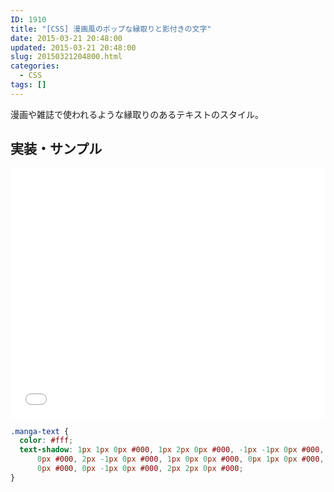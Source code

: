 ```yaml
---
ID: 1910
title: "[CSS] 漫画風のポップな縁取りと影付きの文字"
date: 2015-03-21 20:48:00
updated: 2015-03-21 20:48:00
slug: 20150321204800.html
categories:
  - CSS
tags: []
---
```


漫画や雑誌で使われるような縁取りのあるテキストのスタイル。

<!--more-->

## 実装・サンプル

<iframe height='400' scrolling='no' title='manga-like pop edging and characters with shadows' src='//codepen.io/hiro0218/embed/BvrYPR/?height=400&theme-id=light&default-tab=result' frameborder='no' allowtransparency='true' allowfullscreen='true' style='width: 100%;'>See the Pen <a href='https://codepen.io/hiro0218/pen/BvrYPR/'>manga-like pop edging and characters with shadows</a> by hiro (<a href='https://codepen.io/hiro0218'>@hiro0218</a>) on <a href='https://codepen.io'>CodePen</a>.
</iframe>

```css
.manga-text {
  color: #fff;
  text-shadow: 1px 1px 0px #000, 1px 2px 0px #000, -1px -1px 0px #000, -1px -1px
      0px #000, 2px -1px 0px #000, 1px 0px 0px #000, 0px 1px 0px #000, -1px 0px
      0px #000, 0px -1px 0px #000, 2px 2px 0px #000;
}
```
